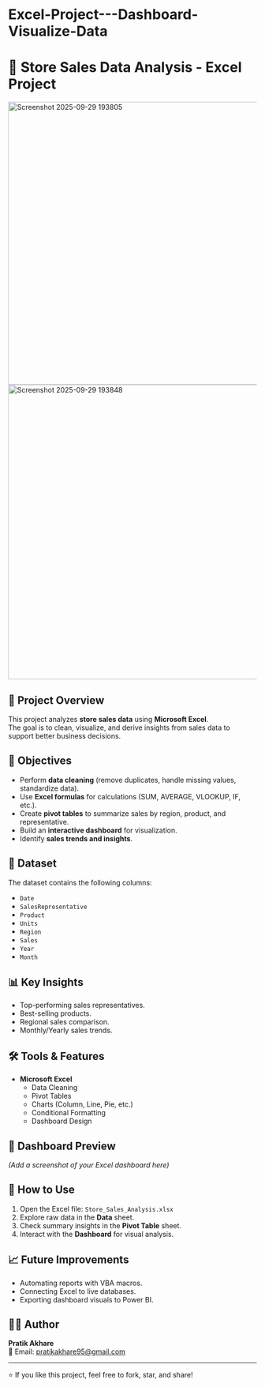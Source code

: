 # Excel-Project---Dashboard-Visualize-Data

# 🛒 Store Sales Data Analysis - Excel Project

<img width="1322" height="573" alt="Screenshot 2025-09-29 193805" src="https://github.com/user-attachments/assets/352b96b4-5a97-4049-aeed-419a33aac0db" />

<img width="1349" height="597" alt="Screenshot 2025-09-29 193848" src="https://github.com/user-attachments/assets/a94b237d-3c9a-41df-882d-4b2e54e7bf77" />


## 📌 Project Overview
This project analyzes **store sales data** using **Microsoft Excel**.  
The goal is to clean, visualize, and derive insights from sales data to support better business decisions.

## 🎯 Objectives
- Perform **data cleaning** (remove duplicates, handle missing values, standardize data).
- Use **Excel formulas** for calculations (SUM, AVERAGE, VLOOKUP, IF, etc.).
- Create **pivot tables** to summarize sales by region, product, and representative.
- Build an **interactive dashboard** for visualization.
- Identify **sales trends and insights**.

## 📂 Dataset
The dataset contains the following columns:
- `Date`
- `SalesRepresentative`
- `Product`
- `Units`
- `Region`
- `Sales`
- `Year`
- `Month`

## 📊 Key Insights
- Top-performing sales representatives.
- Best-selling products.
- Regional sales comparison.
- Monthly/Yearly sales trends.

## 🛠 Tools & Features
- **Microsoft Excel**
  - Data Cleaning
  - Pivot Tables
  - Charts (Column, Line, Pie, etc.)
  - Conditional Formatting
  - Dashboard Design

## 📸 Dashboard Preview
*(Add a screenshot of your Excel dashboard here)*

## 🚀 How to Use
1. Open the Excel file: `Store_Sales_Analysis.xlsx`
2. Explore raw data in the **Data** sheet.
3. Check summary insights in the **Pivot Table** sheet.
4. Interact with the **Dashboard** for visual analysis.

## 📈 Future Improvements
- Automating reports with VBA macros.
- Connecting Excel to live databases.
- Exporting dashboard visuals to Power BI.

## 👨‍💻 Author
**Pratik Akhare**  
📧 Email: pratikakhare95@gmail.com  

---
⭐ If you like this project, feel free to fork, star, and share!
